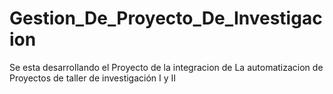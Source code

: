 # Gestion_De_Proyecto_De_Investigacion
Se esta desarrollando el Proyecto de la integracion de La automatizacion de Proyectos de taller de investigación I y II
